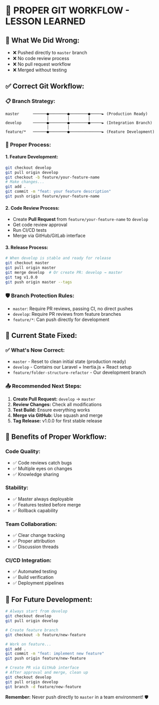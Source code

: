 # 🔄 PROPER GIT WORKFLOW - LESSON LEARNED

## 🚨 **What We Did Wrong:**
- ❌ Pushed directly to `master` branch
- ❌ No code review process  
- ❌ No pull request workflow
- ❌ Merged without testing

## ✅ **Correct Git Workflow:**

### 📋 **Branch Strategy:**
```
master      ──────●────────●────────●─────► (Production Ready)
                  │        │        │
develop     ──────●────────●────────●─────► (Integration Branch)
                  │        │
feature/*   ──────●────────●──────────────► (Feature Development)
```

### 🔄 **Proper Process:**

#### 1. **Feature Development:**
```bash
git checkout develop
git pull origin develop
git checkout -b feature/your-feature-name
# Make changes...
git add .
git commit -m "feat: your feature description"
git push origin feature/your-feature-name
```

#### 2. **Code Review Process:**
- Create **Pull Request** from `feature/your-feature-name` to `develop`
- Get code review approval
- Run CI/CD tests
- Merge via GitHub/GitLab interface

#### 3. **Release Process:**
```bash
# When develop is stable and ready for release
git checkout master
git pull origin master
git merge develop  # Or create PR: develop → master
git tag v1.0.0
git push origin master --tags
```

### 🛡️ **Branch Protection Rules:**
- `master`: Require PR reviews, passing CI, no direct pushes
- `develop`: Require PR reviews from feature branches
- `feature/*`: Can push directly for development

## 🔧 **Current State Fixed:**

### ✅ **What's Now Correct:**
- `master` - Reset to clean initial state (production ready)
- `develop` - Contains our Laravel + Inertia.js + React setup
- `feature/folder-structure-refactor` - Our development branch

### 📤 **Recommended Next Steps:**

1. **Create Pull Request:** `develop` → `master`
2. **Review Changes:** Check all modifications
3. **Test Build:** Ensure everything works
4. **Merge via GitHub:** Use squash and merge
5. **Tag Release:** v1.0.0 for first stable release

## 🎯 **Benefits of Proper Workflow:**

### **Code Quality:**
- ✅ Code reviews catch bugs
- ✅ Multiple eyes on changes
- ✅ Knowledge sharing

### **Stability:**
- ✅ Master always deployable
- ✅ Features tested before merge
- ✅ Rollback capability

### **Team Collaboration:**
- ✅ Clear change tracking
- ✅ Proper attribution
- ✅ Discussion threads

### **CI/CD Integration:**
- ✅ Automated testing
- ✅ Build verification
- ✅ Deployment pipelines

## 🚀 **For Future Development:**

```bash
# Always start from develop
git checkout develop
git pull origin develop

# Create feature branch
git checkout -b feature/new-feature

# Work on feature...
git add .
git commit -m "feat: implement new feature"
git push origin feature/new-feature

# Create PR via GitHub interface
# After approval and merge, clean up
git checkout develop
git pull origin develop
git branch -d feature/new-feature
```

**Remember:** Never push directly to `master` in a team environment! 🛡️

